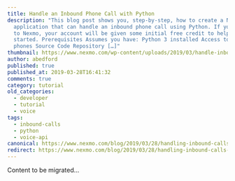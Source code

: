 ```yaml
---
title: Handle an Inbound Phone Call with Python
description: "This blog post shows you, step-by-step, how to create a Nexmo
  application that can handle an inbound phone call using Python. If you are new
  to Nexmo, your account will be given some initial free credit to help get you
  started. Prerequisites Assumes you have: Python 3 installed Access to two
  phones Source Code Repository […]"
thumbnail: https://www.nexmo.com/wp-content/uploads/2019/03/handle-inbound-phone-call.png
author: abedford
published: true
published_at: 2019-03-28T16:41:32
comments: true
category: tutorial
old_categories:
  - developer
  - tutorial
  - voice
tags:
  - inbound-calls
  - python
  - voice-api
canonical: https://www.nexmo.com/blog/2019/03/28/handling-inbound-calls-with-python-dr
redirect: https://www.nexmo.com/blog/2019/03/28/handling-inbound-calls-with-python-dr
---
```

Content to be migrated...